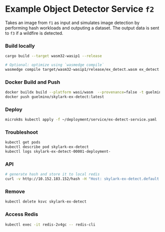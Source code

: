 # Example Object Detector Service `f2`
Takes an image from `f1` as input and simulates image detection by performing hash workloads and outputing a dataset.
The output data is sent to `f3` if a wildfire is detected.

### Build locally
```bash
cargo build --target wasm32-wasip1 --release

# Optional: optimize using `wasmedge compile`
wasmedge compile target/wasm32-wasip1/release/ex_detect.wasm ex_detect.wasm
```
### Docker Build and Push
```bash
docker buildx build --platform wasi/wasm  --provenance=false -t guelmino/skylark-ex-detect:latest .
docker push guelmino/skylark-ex-detect:latest
```
### Deploy
```bash
microk8s kubectl apply -f ~/deployment/service/ex-detect-service.yaml
```
### Troubleshoot
```bash
kubectl get pods
kubectl describe pod skylark-ex-detect
kubectl logs skylark-ex-detect-00001-deployment-
```
### API
```bash
# generate hash and store it to local redis
curl -v http://10.152.183.152/hash -H "Host: skylark-ex-detect.default.svc.cluster.local"
```
### Remove
```bash
kubectl delete ksvc skylark-ex-detect
```
### Access Redis
```bash
kubectl exec -it redis-2v4gc -- redis-cli
```


